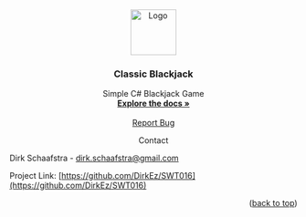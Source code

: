 <a name="readme-top"></a>
<br />
<div align="center">
  <a href="https://github.com/DirkEz/SWT016">
    <img src="https://cdn-icons-png.flaticon.com/512/1983/1983636.png" alt="Logo" width="80" height="80">
  </a>
<h3 align="center">Classic Blackjack</h3>
  <p align="center">
    Simple C# Blackjack Game
    <br />
    <a href="https://github.com/DirkEz/SWT016"><strong>Explore the docs »</strong></a>
    <br />
    <br />
    <a href="https://github.com/DirkEz/SWT016/issues">Report Bug</a>
  </p>
</div>

<div align="center" font-size="12">
  Contact
</div>

Dirk Schaafstra - dirk.schaafstra@gmail.com

Project Link: [https://github.com/DirkEz/SWT016](https://github.com/DirkEz/SWT016)

<p align="right">(<a href="#readme-top">back to top</a>)</p>
